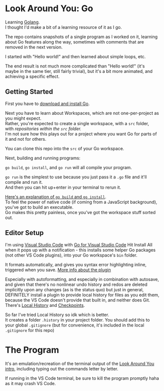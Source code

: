 # Look Around You: Go

Learning [Golang](https://golang.org).  
I thought I'd make a bit of a learning resource of it as I go.

The repo contains snapshots of a single program as I worked on it,
learning about Go features along the way,
sometimes with comments that are removed in the next version.

I started with "Hello world!" and then learned about simple loops, etc.

The end result is not much more complicated than "Hello world!"
(it's maybe in the same tier, still fairly trivial),
but it's a bit more animated, and achieving a specific effect.

## Getting Started

First you have to [download and install Go](https://golang.org/doc/install).

Next you have to learn about Workspaces, which are not one-per-project as you might expect.  
Rather, you're expected to create a single workspace, with a `src` folder,  
with *repositories within the `src` folder.*  
I'm not sure how this plays out for a project where you want Go for parts of it and not for others.

You can clone this repo into the `src` of your Go workspace.  

Next, building and running programs:  

`go build`, `go install`, and `go run` will all compile your program.

`go run` is the simplest to use because you just pass it a `.go` file and it'll compile and run it.  
And then you can hit up+enter in your terminal to rerun it.

[Here's an explanation of `go build` and `go install`](https://stackoverflow.com/a/30612612/2624876).  
To feel the power of native code (if coming from a JavaScript background), you've got to build an executable.  
Go makes this pretty painless, once you've got the workspace stuff sorted out.

## Editor Setup

I'm using [Visual Studio Code](https://code.visualstudio.com/) with [Go for Visual Studio Code](https://marketplace.visualstudio.com/items?itemName=ms-vscode.Go)
Hit Install All when it pops up with a notification - this installs some helper Go packages (not other VS Code plugins), into your Go workspace's `bin` folder.

It formats automatically, and gives you syntax error highlighting inline, triggered when you save.
[More info about the plugin](https://code.visualstudio.com/docs/languages/go)

Especially with autoformatting, and especially in combination with autosave,
and given that there's no nonlinear undo history and redos are deleted implicitly upon any changes (as is the status quo)
but just in general,  
DEFINITELY install a plugin to provide local history for files as you edit them,
because the VS Code doesn't provide that built in, and neither does Git.
There's [Local History](https://marketplace.visualstudio.com/items?itemName=xyz.local-history)
and [Checkpoints](https://marketplace.visualstudio.com/items?itemName=micnil.vscode-checkpoints).

So far I've tried Local History so idk which is better.  
It creates a folder `.history` in your project folder. You should add this to your global `.gitignore` (but for convenience, it's included in the local `.gitignore` for this repo)

# The Program

It's an emulation/recreation of the terminal output of the [Look Around You intro](https://youtu.be/FBaVwwuErmU?t=56),
including typing out the commands letter by letter.

If running in the VS Code terminal, be sure to kill the program promptly haha as it may crash VS Code.
